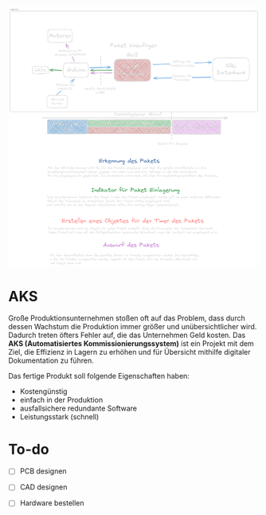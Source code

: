 
![Programm Ablauf](Dokumentationen/bin/Programm_Ablauf.png)
# AKS

Große Produktionsunternehmen stoßen oft auf das Problem, dass durch dessen Wachstum die Produktion immer größer und unübersichtlicher wird. Dadurch treten öfters Fehler auf, die das Unternehmen Geld kosten.
Das **AKS (Automatisiertes Kommissionierungssystem)** ist ein Projekt mit dem Ziel, die Effizienz in Lagern zu erhöhen und für Übersicht mithilfe digitaler Dokumentation zu führen.


Das fertige Produkt soll folgende Eigenschaften haben:
- Kostengünstig
- einfach in der Produktion
- ausfallsichere redundante Software
- Leistungsstark (schnell)


# To-do
- [ ] PCB designen
- [ ] CAD designen
- [ ] Hardware bestellen

